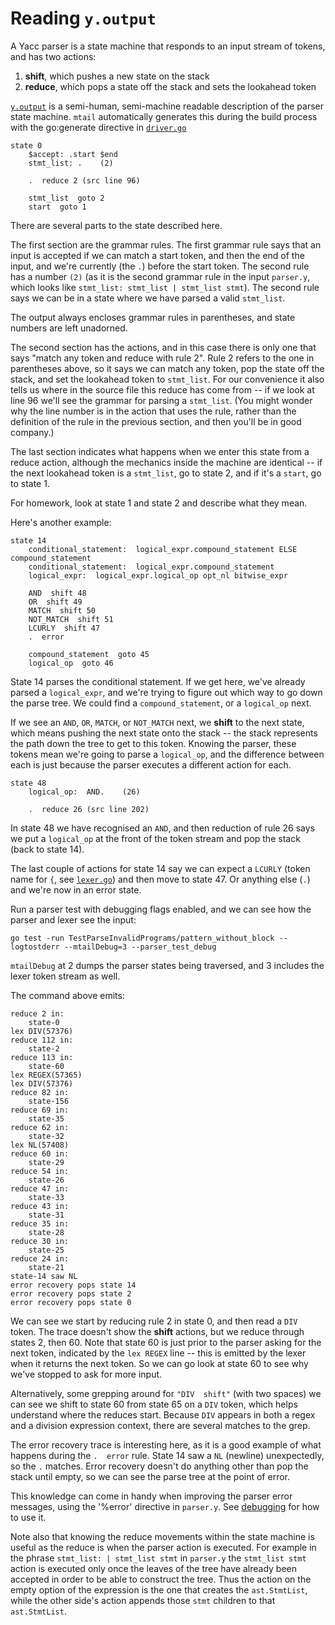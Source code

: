 # Reading `y.output`

A Yacc parser is a state machine that responds to an input stream of tokens, and has two actions:
1. **shift**, which pushes a new state on the stack
2. **reduce**, which pops a state off the stack and sets the lookahead token

[`y.output`](../internal/vm/parser/y.output) is a semi-human, semi-machine readable description of the parser state machine.  `mtail` automatically generates this during the build process with the go:generate directive in [`driver.go`](../internal/vm/parser/driver.go)

```y.output
state 0
	$accept: .start $end 
	stmt_list: .    (2)

	.  reduce 2 (src line 96)

	stmt_list  goto 2
	start  goto 1
```

There are several parts to the state described here.

The first section are the grammar rules.  The first grammar rule says that an input is accepted if we can match a start token, and then the end of the input, and we're currently (the `.`) before the start token.  The second rule has a number `(2)` (as it is the second grammar rule in the input `parser.y`, which looks like `stmt_list: stmt_list | stmt_list stmt`).  The second rule says we can be in a state where we have parsed a valid `stmt_list`.

The output always encloses grammar rules in parentheses, and state numbers are left unadorned.

The second section has the actions, and in this case there is only one that says "match any token and reduce with rule 2".  Rule 2 refers to the one in parentheses above, so it says we can match any token, pop the state off the stack, and set the lookahead token to `stmt_list`.  For our convenience it also tells us where in the source file this reduce has come from -- if we look at line 96 we'll see the grammar for parsing a `stmt_list`.  (You might wonder why the line number is in the action that uses the rule, rather than the definition of the rule in the previous section, and then you'll be in good company.)

The last section indicates what happens when we enter this state from a reduce action, although the mechanics inside the machine are identical -- if the next lookahead token is a `stmt_list`, go to state 2, and if it's a `start`, go to state 1.

For homework, look at state 1 and state 2 and describe what they mean.

Here's another example:

```y.output
state 14
	conditional_statement:  logical_expr.compound_statement ELSE compound_statement 
	conditional_statement:  logical_expr.compound_statement 
	logical_expr:  logical_expr.logical_op opt_nl bitwise_expr 

	AND  shift 48
	OR  shift 49
	MATCH  shift 50
	NOT_MATCH  shift 51
	LCURLY  shift 47
	.  error

	compound_statement  goto 45
	logical_op  goto 46
```

State 14 parses the conditional statement.  If we get here, we've already parsed a `logical_expr`, and we're trying to figure out which way to go down the parse tree.  We could find a `compound_statement`, or a `logical_op` next.

If we see an `AND`, `OR`, `MATCH`, or `NOT_MATCH` next, we **shift** to the next state, which means pushing the next state onto the stack -- the stack represents the path down the tree to get to this token.  Knowing the parser, these tokens mean we're going to parse a `logical_op`, and the difference between each is just because the parser executes a different action for each.

```y.output
state 48
	logical_op:  AND.    (26)

	.  reduce 26 (src line 202)
```

In state 48 we have recognised an `AND`, and then reduction of rule 26 says we put a `logical_op` at the front of the token stream and pop the stack (back to state 14).

The last couple of actions for state 14 say we can expect a `LCURLY` (token name for `{`, see [`lexer.go`](../internal/vm/parser/lexer.go)) and then move to state 47.  Or anything else (`.`) and we're now in an error state.


Run a parser test with debugging flags enabled, and we can see how the parser and lexer see the input:

```
go test -run TestParseInvalidPrograms/pattern_without_block --logtostderr --mtailDebug=3 --parser_test_debug
```

`mtailDebug` at 2 dumps the parser states being traversed, and 3 includes the lexer token stream as well.

The command above emits:

```
reduce 2 in:
	state-0
lex DIV(57376)
reduce 112 in:
	state-2
reduce 113 in:
	state-60
lex REGEX(57365)
lex DIV(57376)
reduce 82 in:
	state-156
reduce 69 in:
	state-35
reduce 62 in:
	state-32
lex NL(57408)
reduce 60 in:
	state-29
reduce 54 in:
	state-26
reduce 47 in:
	state-33
reduce 43 in:
	state-31
reduce 35 in:
	state-28
reduce 30 in:
	state-25
reduce 24 in:
	state-21
state-14 saw NL
error recovery pops state 14
error recovery pops state 2
error recovery pops state 0
```

We can see we start by reducing rule 2 in state 0, and then read a `DIV` token.  The trace doesn't show the **shift** actions, but we reduce through states 2, then 60.  Note that state 60 is just prior to the parser asking for the next token, indicated by the `lex REGEX` line -- this is emitted by the lexer when it returns the next token.  So we can go look at state 60 to see why we've stopped to ask for more input.

Alternatively, some grepping around for `"DIV  shift"` (with two spaces) we can see we shift to state 60 from state 65 on a `DIV` token, which helps understand where the reduces start.  Because `DIV` appears in both a regex and a division expression context, there are several matches to the grep.

The error recovery trace is interesting here, as it is a good example of what happens during the `.  error` rule.  State 14 saw a `NL` (newline) unexpectedly, so the `.` matches.  Error recovery doesn't do anything other than pop the stack until empty, so we can see the parse tree at the point of error.

This knowledge can come in handy when improving the parser error messages, using the '%error' directive in `parser.y`.  See [debugging](debugging.md) for how to use it.

Note also that knowing the reduce movements within the state machine is useful as the reduce is when the parser action is executed.  For example in the phrase `stmt_list: | stmt_list stmt` in `parser.y` the `stmt_list stmt` action is executed only once the leaves of the tree have already been accepted in order to be able to construct the tree.  Thus the action on the empty option of the expression is the one that creates the `ast.StmtList`, while the other side's action appends those `stmt` children to that `ast.StmtList`.

